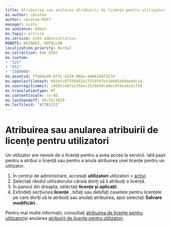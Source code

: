 ```yaml
---
title: Atribuirea sau anularea atribuirii de licențe pentru utilizatori
ms.author: cmcatee
author: cmcatee-MSFT
manager: scotv
ms.audience: Admin
ms.topic: article
ms.service: o365-administration
ROBOTS: NOINDEX, NOFOLLOW
localization_priority: Normal
ms.collection: Adm_O365
ms.custom:
- "325"
- "651"
- "1500008"
ms.assetid: 7fd08e48-6f3c-4259-88da-4d06288f2b7d
ms.openlocfilehash: 693efc0755b682b17518f07e434685e68beddc14
ms.sourcegitcommit: c6692ce0fa1358ec3529e59ca0ecdfdea4cdc759
ms.translationtype: MT
ms.contentlocale: ro-RO
ms.lasthandoff: 09/15/2020
ms.locfileid: "47781151"
---
```

# <a name="assign-or-unassign-licenses-to-users"></a>Atribuirea sau anularea atribuirii de licențe pentru utilizatori

Un utilizator are nevoie de o licență pentru a avea acces la servicii. Iată pașii pentru a atribui o licență sau pentru a anula atribuirea unei licențe pentru un utilizator.
  
1. În centrul de administrare, accesați **utilizatori** utilizatori \> [activi](https://go.microsoft.com/fwlink/p/?linkid=834822).
2. Selectați rândul utilizatorului căruia doriți să îi atribuiți o licență.
3. În panoul din dreapta, selectați **licențe și aplicații**.
4. Extindeți secțiunea **licențe** , bifați sau debifați casetele pentru licențele pe care doriți să le atribuiți sau anulați atribuirea, apoi selectați **Salvare modificări**.

Pentru mai multe informații, consultați [atribuirea de licențe pentru utilizatori](https://docs.microsoft.com/microsoft-365/admin/manage/assign-licenses-to-users)și anularea [atribuirii de licențe pentru utilizatori](https://docs.microsoft.com/microsoft-365/admin/manage/remove-licenses-from-users).